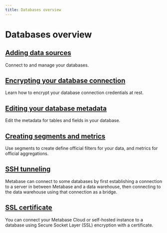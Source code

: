 ```yaml
---
title: Databases overview
---
```


# Databases overview

## [Adding data sources](./connecting.md)

Connect to and manage your databases.

## [Encrypting your database connection](./encrypting-details-at-rest.md)

Learn how to encrypt your database connection credentials at rest.

## [Editing your database metadata](./metadata-editing.md)

Edit the metadata for tables and fields in your database.

## [Creating segments and metrics](./segments-and-metrics.md)

Use segments to create define official filters for your data, and metrics for official aggregations.

## [SSH tunneling](./ssh-tunnel.md)

Metabase can connect to some databases by first establishing a connection to a server in between Metabase and a data warehouse, then connecting to the data warehouse using that connection as a bridge. 

## [SSL certificate](./ssl-certificates.md)

You can connect your Metabase Cloud or self-hosted instance to a database using Secure Socket Layer (SSL) encryption with a certificate.

